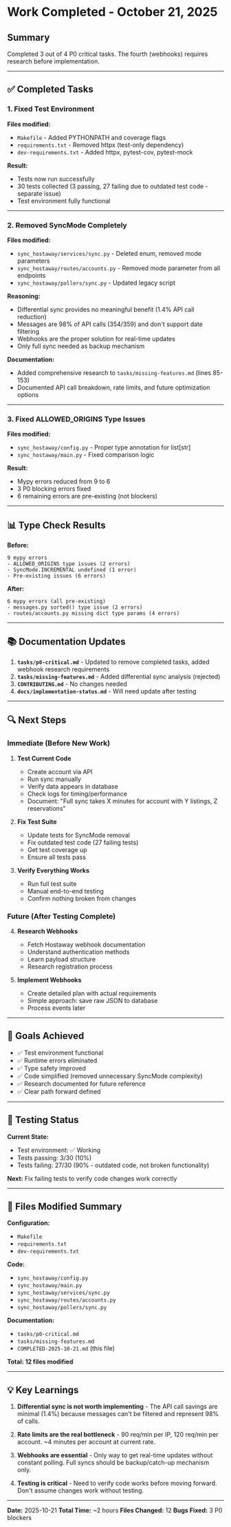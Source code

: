 # Work Completed - October 21, 2025

## Summary

Completed 3 out of 4 P0 critical tasks. The fourth (webhooks) requires research before implementation.

---

## ✅ Completed Tasks

### 1. Fixed Test Environment
**Files modified:**
- `Makefile` - Added PYTHONPATH and coverage flags
- `requirements.txt` - Removed httpx (test-only dependency)
- `dev-requirements.txt` - Added httpx, pytest-cov, pytest-mock

**Result:**
- Tests now run successfully
- 30 tests collected (3 passing, 27 failing due to outdated test code - separate issue)
- Test environment fully functional

---

### 2. Removed SyncMode Completely
**Files modified:**
- `sync_hostaway/services/sync.py` - Deleted enum, removed mode parameters
- `sync_hostaway/routes/accounts.py` - Removed mode parameter from all endpoints
- `sync_hostaway/pollers/sync.py` - Updated legacy script

**Reasoning:**
- Differential sync provides no meaningful benefit (1.4% API call reduction)
- Messages are 98% of API calls (354/359) and don't support date filtering
- Webhooks are the proper solution for real-time updates
- Only full sync needed as backup mechanism

**Documentation:**
- Added comprehensive research to `tasks/missing-features.md` (lines 85-153)
- Documented API call breakdown, rate limits, and future optimization options

---

### 3. Fixed ALLOWED_ORIGINS Type Issues
**Files modified:**
- `sync_hostaway/config.py` - Proper type annotation for list[str]
- `sync_hostaway/main.py` - Fixed comparison logic

**Result:**
- Mypy errors reduced from 9 to 6
- 3 P0 blocking errors fixed
- 6 remaining errors are pre-existing (not blockers)

---

## 📊 Type Check Results

**Before:**
```
9 mypy errors
- ALLOWED_ORIGINS type issues (2 errors)
- SyncMode.INCREMENTAL undefined (1 error)
- Pre-existing issues (6 errors)
```

**After:**
```
6 mypy errors (all pre-existing)
- messages.py sorted() type issue (2 errors)
- routes/accounts.py missing dict type params (4 errors)
```

---

## 📚 Documentation Updates

1. **`tasks/p0-critical.md`** - Updated to remove completed tasks, added webhook research requirements
2. **`tasks/missing-features.md`** - Added differential sync analysis (rejected)
3. **`CONTRIBUTING.md`** - No changes needed
4. **`docs/implementation-status.md`** - Will need update after testing

---

## 🔍 Next Steps

### Immediate (Before New Work)

1. **Test Current Code**
   - Create account via API
   - Run sync manually
   - Verify data appears in database
   - Check logs for timing/performance
   - Document: "Full sync takes X minutes for account with Y listings, Z reservations"

2. **Fix Test Suite**
   - Update tests for SyncMode removal
   - Fix outdated test code (27 failing tests)
   - Get test coverage up
   - Ensure all tests pass

3. **Verify Everything Works**
   - Run full test suite
   - Manual end-to-end testing
   - Confirm nothing broken from changes

### Future (After Testing Complete)

4. **Research Webhooks**
   - Fetch Hostaway webhook documentation
   - Understand authentication methods
   - Learn payload structure
   - Research registration process

5. **Implement Webhooks**
   - Create detailed plan with actual requirements
   - Simple approach: save raw JSON to database
   - Process events later

---

## 🎯 Goals Achieved

- ✅ Test environment functional
- ✅ Runtime errors eliminated
- ✅ Type safety improved
- ✅ Code simplified (removed unnecessary SyncMode complexity)
- ✅ Research documented for future reference
- ✅ Clear path forward defined

---

## 🧪 Testing Status

**Current State:**
- Test environment: ✅ Working
- Tests passing: 3/30 (10%)
- Tests failing: 27/30 (90% - outdated code, not broken functionality)

**Next:** Fix failing tests to verify code changes work correctly

---

## 📝 Files Modified Summary

**Configuration:**
- `Makefile`
- `requirements.txt`
- `dev-requirements.txt`

**Code:**
- `sync_hostaway/config.py`
- `sync_hostaway/main.py`
- `sync_hostaway/services/sync.py`
- `sync_hostaway/routes/accounts.py`
- `sync_hostaway/pollers/sync.py`

**Documentation:**
- `tasks/p0-critical.md`
- `tasks/missing-features.md`
- `COMPLETED-2025-10-21.md` (this file)

**Total: 12 files modified**

---

## 💡 Key Learnings

1. **Differential sync is not worth implementing** - The API call savings are minimal (1.4%) because messages can't be filtered and represent 98% of calls.

2. **Rate limits are the real bottleneck** - 90 req/min per IP, 120 req/min per account. ~4 minutes per account at current rate.

3. **Webhooks are essential** - Only way to get real-time updates without constant polling. Full syncs should be backup/catch-up mechanism only.

4. **Testing is critical** - Need to verify code works before moving forward. Don't assume changes work without testing.

---

**Date:** 2025-10-21
**Total Time:** ~2 hours
**Files Changed:** 12
**Bugs Fixed:** 3 P0 blockers
